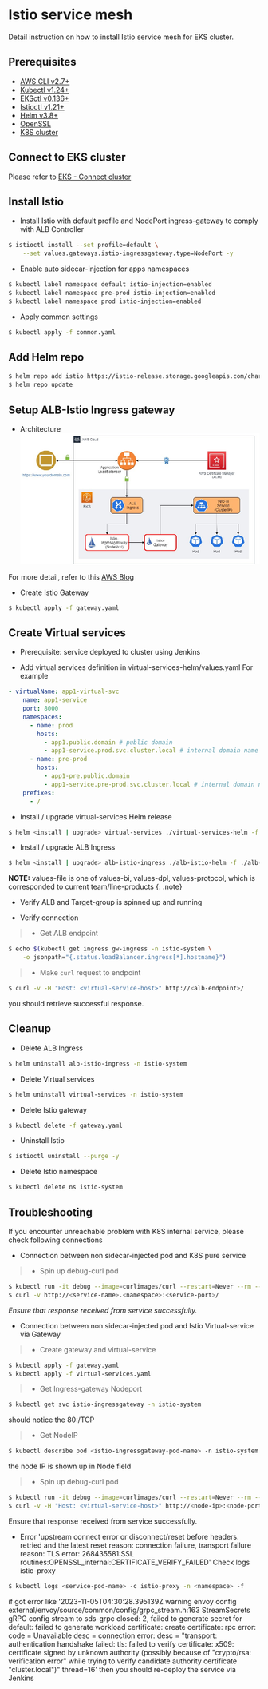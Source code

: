 # Istio service mesh
Detail instruction on how to install Istio service mesh for EKS cluster.

## Prerequisites
* [AWS CLI v2.7+](https://docs.aws.amazon.com/cli/latest/userguide/getting-started-install.html)
* [Kubectl v1.24+](https://kubernetes.io/docs/tasks/tools/install-kubectl-linux/)
* [EKSctl v0.136+](https://docs.aws.amazon.com/eks/latest/userguide/eksctl.html)
* [Istioctl v1.21+](https://istio.io/latest/docs/setup/install/istioctl/)
* [Helm v3.8+](https://helm.sh/docs/intro/install/)
* [OpenSSL](https://www.openssl.org/)
* [K8S cluster](../k8s/README.md)

## Connect to EKS cluster
Please refer to [EKS - Connect cluster](../eks/README.md#connect-to-cluster)

## Install Istio
* Install Istio with default profile and NodePort ingress-gateway to comply with ALB Controller
```bash
$ istioctl install --set profile=default \
    --set values.gateways.istio-ingressgateway.type=NodePort -y
```

* Enable auto sidecar-injection for apps namespaces
```bash
$ kubectl label namespace default istio-injection=enabled
$ kubectl label namespace pre-prod istio-injection=enabled
$ kubectl label namespace prod istio-injection=enabled
```

* Apply common settings
```bash
$ kubectl apply -f common.yaml
```

## Add Helm repo
```bash
$ helm repo add istio https://istio-release.storage.googleapis.com/charts
$ helm repo update
``` 

## Setup ALB-Istio Ingress gateway
* Architecture
![ALB Ingress Istio](../docs/alb-istio-ingress.jpg)

For more detail, refer to this [AWS Blog](https://aws.amazon.com/vi/blogs/containers/secure-end-to-end-traffic-on-amazon-eks-using-tls-certificate-in-acm-alb-and-istio/)


* Create Istio Gateway
```bash
$ kubectl apply -f gateway.yaml
```

## Create Virtual services
* Prerequisite: service deployed to cluster using Jenkins

* Add virtual services definition in virtual-services-helm/values.yaml
For example
```yaml
- virtualName: app1-virtual-svc
    name: app1-service
    port: 8000
    namespaces: 
      - name: prod
        hosts: 
          - app1.public.domain # public domain
          - app1-service.prod.svc.cluster.local # internal domain name
      - name: pre-prod
        hosts: 
          - app1-pre.public.domain
          - app1-service.pre-prod.svc.cluster.local # internal domain name
    prefixes:
      - /
```

* Install / upgrade virtual-services Helm release

```bash
$ helm <install | upgrade> virtual-services ./virtual-services-helm -f ./virtual-services-helm/values.yaml -n istio-system
```

* Install / upgrade ALB Ingress

```bash
$ helm <install | upgrade> alb-istio-ingress ./alb-istio-helm -f ./alb-istio-helm/<values-files>.yaml -n istio-system
```

**NOTE:** values-file is one of values-bi, values-dpl, values-protocol, which is corresponded to current team/line-products
{: .note}

* Verify ALB and Target-group is spinned up and running

* Verify connection

> - Get ALB endpoint

```bash
$ echo $(kubectl get ingress gw-ingress -n istio-system \
    -o jsonpath="{.status.loadBalancer.ingress[*].hostname}")
```

> - Make `curl` request to endpoint

```bash
$ curl -v -H "Host: <virtual-service-host>" http://<alb-endpoint>/
```

you should retrieve successful response.

## Cleanup

* Delete ALB Ingress

```bash
$ helm uninstall alb-istio-ingress -n istio-system
```

* Delete Virtual services

```bash
$ helm uninstall virtual-services -n istio-system
```

* Delete Istio gateway

```bash
$ kubectl delete -f gateway.yaml
```

* Uninstall Istio

```bash
$ istioctl uninstall --purge -y
```

* Delete Istio namespace

```bash
$ kubectl delete ns istio-system
```

## Troubleshooting
If you encounter unreachable problem with K8S internal service, please check following connections

* Connection between non sidecar-injected pod and K8S pure service

> - Spin up debug-curl pod

```bash
$ kubectl run -it debug --image=curlimages/curl --restart=Never --rm -- sh
$ curl -v http://<service-name>.<namespace>:<service-port>/
```

*Ensure that response received from service successfully.*

* Connection between non sidecar-injected pod and Istio Virtual-service via Gateway

> - Create gateway and virtual-service

```bash
$ kubectl apply -f gateway.yaml
$ kubectl apply -f virtual-services.yaml
```

> - Get Ingress-gateway Nodeport

```bash
$ kubectl get svc istio-ingressgateway -n istio-system
```
should notice the 80:<nodeport>/TCP

> - Get NodeIP

```bash
$ kubectl describe pod <istio-ingressgateway-pod-name> -n istio-system
```
the node IP is shown up in Node field


> - Spin up debug-curl pod

```bash
$ kubectl run -it debug --image=curlimages/curl --restart=Never --rm -- sh
$ curl -v -H "Host: <virtual-service-host>" http://<node-ip>:<node-port>/
```
Ensure that response received from service successfully.

* Error 'upstream connect error or disconnect/reset before headers. retried and the latest reset reason: connection failure, transport failure reason: TLS error: 268435581:SSL routines:OPENSSL_internal:CERTIFICATE_VERIFY_FAILED'
Check logs istio-proxy

```bash
$ kubectl logs <service-pod-name> -c istio-proxy -n <namespace> -f
```

if got error like '2023-11-05T04:30:28.395139Z	warning	envoy config external/envoy/source/common/config/grpc_stream.h:163	StreamSecrets gRPC config stream to sds-grpc closed: 2, failed to generate secret for default: failed to generate workload certificate: create certificate: rpc error: code = Unavailable desc = connection error: desc = "transport: authentication handshake failed: tls: failed to verify certificate: x509: certificate signed by unknown authority (possibly because of \"crypto/rsa: verification error\" while trying to verify candidate authority certificate \"cluster.local\")"	thread=16'
then you should re-deploy the service via Jenkins
